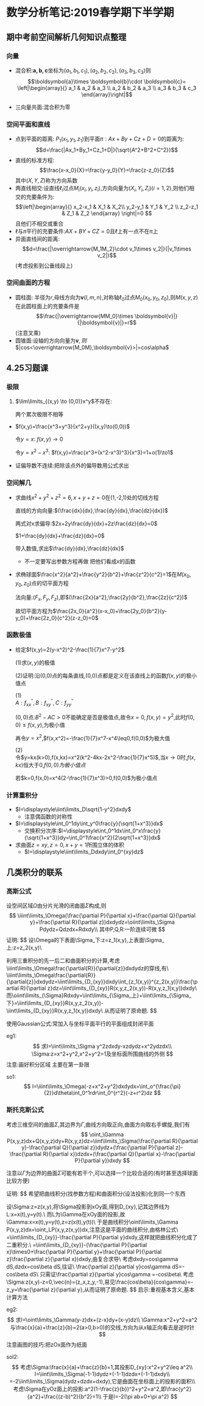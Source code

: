 <script type="text/javascript" src="http://cdn.mathjax.org/mathjax/latest/MathJax.js?config=default"></script>
# 数学分析笔记:2019春学期下半学期
## 期中考前空间解析几何知识点整理
### 向量
- 混合积:$\boldsymbol{a,b,c}$坐标为$(a_1,b_1,c_1),(a_2,b_2,c_2),(a_3,b_3,c_3)$则
$$\boldsymbol{a}\times \boldsymbol{b}\cdot \boldsymbol{c}=
\left|\begin{array}{}
    a_1 & a_2 & a_3 \\
    a_2 & b_2 & a_3 \\
    a_3 & b_3 & c_3
\end{array}\right|$$

- 三向量共面:混合积为零

### 空间平面和直线
- 点到平面的距离: $P_1(x_1,y_1,z_1)$到平面$\pi:Ax+By+Cz+D=0$的距离为:
$$d=\frac{|Ax_1+By_1+Cz_1+D|}{\sqrt{A^2+B^2+C^2}}$$
- 直线的标准方程:
$$\frac{x-x_0}{X}=\frac{y-y_0}{Y}=\frac{z-z_0}{Z}$$
其中$(X,Y,Z)$称为方向系数
- 两直线相交:设直线$\ell_i$过点$M_i(x_i,y_i,z_i)$,方向向量为$(X_i,Y_i,Z_i)(i=1,2)$,则他们相交的充要条件为:
$$\left|\begin{array}{}
    x_2-x_1 & X_1 & X_2\\
    y_2-y_1 & Y_1 & Y_2 \\
    z_2-z_1 & Z_1 & Z_2
\end{array}
\right|=0 $$ 
且他们不相交或重合
- $\ell$与$\pi$平行的充要条件:$AX+BY+CZ=0$且$\ell$上有一点不在$\pi$上
- 异面直线间的距离:
$$d=\frac{|\overrightarrow{M_1M_2}\cdot v_1\times v_2|}{|v_1\times v_2|}$$
(考虑投影到公垂线段上)
### 空间曲面的方程
- 圆柱面: 半径为$r$,母线方向为$\boldsymbol{v}(l,m,n)$,对称轴$\ell_0$过点$M_0(x_0,y_0,z_0)$,则$M(x,y,z)$在此圆柱面上的充要条件是
$$\frac{|\overrightarrow{MM_0}\times \boldsymbol{v}|}{|\boldsymbol{v}|}=r$$
(注意叉乘)
- 圆锥面:设轴的方向向量为$\boldsymbol{v},则$$|cos<\overrightarrow{M_0M},\boldsymbol{v}>|=cos\alpha$



## 4.25习题课
### 极限
<!-- 1. $$\lim\limits_{$\begin{array}
    x \to \infty\\y\to\infty
\end{array}$
 
  }
 $$ -->
1. $\lim\limits_{(x,y) \to (0,0)}x^y$不存在:
    
    两个累次极限不相等

- $f(x,y)=\frac{x^3+y^3}{x^2+y}((x,y)\to(0,0))$
  
  令$y=x$: $f(x,y)\to0$

  令$y=x^2-x^3$: $f(x,y)=\frac{x^3+(x^2-x^3)^3}{x^3}=1+o(1)\to1$
- 证偏导数不连续:把除该点外的偏导数用公式求出
### 空间解几
- 求曲线$x^2+y^2+z^2=6,x+y+z=0$在(1,-2,1)处的切线方程
  
  直线的方向向量:$(\frac{dx}{dx},\frac{dy}{dx},\frac{dz}{dx})$

  两式对x求偏导:$2x+2y\frac{dy}{dx}+2z\frac{dz}{dx}=0$

  $1+\frac{dy}{dx}+\frac{dz}{dx}=0$

  带入数值,求出$\frac{dy}{dx},\frac{dz}{dx}$
  - 不一定要写出参数方程再做 把他们看成$x$的函数

- 求椭球面$\frac{x^2}{a^2}+\frac{y^2}{b^2}+\frac{z^2}{c^2}=1$在$M(x_0,y_0,z_0)$点的切平面方程

  法向量:$(F_x,F_y,F_z),$即$(\frac{2x}{a^2},\frac{2y}{b^2},\frac{2z}{c^2})$

  故切平面方程为$\frac{2x_0}{a^2}(x-x_0)+\frac{2y_0}{b^2}(y-y_0)+\frac{2z_0}{c^2}(z-z_0)=0$

### 函数极值
- 给定$f(x,y)=2(y-x^2)^2-\frac{1}{7}x^7-y^2$

  (1)求$(x,y)$的极值

  (2)证明:沿(0,0)点的每条直线,(0,0)点都是定义在该直线上的函数$f(x,y)$的极小值点

  (1)      
    $A:f_{xx}^{''},B:f_{xy}^{''},C:f_{yy}^{''}$

    $(0,0)$点:$B^2-AC>0$不能确定是否是极值点,故令$x=0,f(x,y)=y^2$,此时$f(0,0)\leq f(x,y)$,为极小值 

    再令$y=x^2$,$f(x,x^2)=-\frac{1}{7}x^7-x^4\leq0,f(0,0)$为极大值

  (2)       
    令$y=kx(k>0),f(x,kx)=x^2(k^2-4kx-2x^2-\frac{1}{7}x^5)$,当$x\to0$时,$f(x,kx)$恒大于0,$f(0,0)为极小值点$

    若$k=0,f(x,0)=x^4(2-\frac{1}{7}x^3)>0,f(0,0)$为极小值点

### 计算重积分
- $I=\displaystyle\iint\limits_D\sqrt{1-y^2}dxdy$
  - 注意偶函数的对称性
- $I=\displaystyle\int_0^1dy\int_y^0\frac{y}{\sqrt{1+x^3}}dx$
  - 交换积分次序:$I=\displaystyle\int_0^1dx\int_0^x\frac{y}{\sqrt{1+x^3}}dy=\int_0^1\frac{x^2}{2\sqrt{1+x^3}}dx$
- 求曲面$z=xy,z=0,x+y=1$所围立体的体积
  - $I=\displaystyle\iint\limits_Ddxdy\int_0^{xy}dz$

## 几类积分的联系
### 高斯公式
设空间区域$\Omega$由分片光滑的闭曲面$\Sigma$构成,则
$$
\iiint\limits_\Omega(\frac{\partial P}{\partial x}+\frac{\partial Q}{\partial y}+\frac{\partial R}{\partial z})dxdydz=\oiint\limits_\Sigma Pdydz+Qdzdx+Rdxdy\\
其中P,Q,R:一阶连续可微
$$
证明:
$$
设\Omega的下表面\Sigma_下:z=z_1(x,y),上表面\Sigma_上:z=z_2(x,y)\\

利用三重积分的先一后二和曲面积分的计算,考虑
\iiint\limits_\Omega\frac{\partial{R}}{\partial{z}}dxdydz的穿线,有\\
\iiint\limits_\Omega\frac{\partial{R}}{\partial{z}}dxdydz=\iint\limits_{D_{xy}}dxdy\int_{z_1(x,y)}^{z_2(x,y)}\frac{\partial R}{\partial z}dz=\iint\limits_{D_{xy}}R(x,y,z_2(x,y))-R(x,y,z_1(x,y))dxdy\\
而\oiint\limits_{\Sigma}Rdxdy=\iint\limits_{\Sigma_上}+\iint\limits_{\Sigma_下}=\iint\limits_{D_{xy}}R(x,y,z_2(x,y))-\iint\limits_{D_{xy}}R(x,y,z_1(x,y))dxdy\\
从而证明了原命题.
$$

使用Gaussian公式:常加入与坐标平面平行的平面组成封闭平面

eg1:
$$
求I=\iint\limits_\Sigma y^2zdxdy-xzdydz+x^2ydzdx\\
\Sigma:z=x^2+y^2,x^2+y^2=1及坐标面所围曲线的外侧
$$
注意:画好积分区域 主要在第一卦限

so1:
$$
I=\iiint\limits_\Omega(-z+x^2+y^2)dxdydx=\int_o^{\frac{\pi}{2}}d\theta\int_0^1rdr\int_0^{r^2}(-z+r^2)dz
$$

### 斯托克斯公式
考虑三维空间的曲面$\Sigma$,其边界为$\Gamma$,曲线方向取正向,曲面方向取右手螺旋,我们有
$$
\oint_\Gamma P(x,y,z)dx+Q(x,y,z)dy+R(x,y,z)dz=\iint\limits_\Sigma(\frac{\partial R}{\partial y}-\frac{\partial Q}{\partial z})dydz+(\frac{\partial P}{\partial z}-\frac{\partial R}{\partial x})dzdx+(\frac{\partial Q}{\partial x}-\frac{\partial P}{\partial y})dxdy
$$

注意以$\Gamma$为边界的曲面$\Sigma$可能有若干个,可以选择一个比较合适的(有时甚至选择球面比较方便)

证明:
$$
希望把曲线积分(找参数方程)和曲面积分(设法投影)化到同一个东西

设\Sigma:z=z(x,y),将\Sigma投影到xOy面,得到D_{xy},记其边界线为L:x=x(t),y=y(t).\\
而L为\Gamma在xOy面的投影,故\Gamma:x=x(t),y=y(t),z=z(x(t),y(t))\\
于是曲线积分\oint\limits_\Gamma P(x,y,z)dx=\oint_LP(x,y,z(x,y))dx,注意这是平面的曲线积分,由格林公式\\
=\iint\limits_{D_{xy}}-\frac{\partial P}{\partial y}dxdy,这样就把曲线积分化成了二重积分.\\
=\iint\limits_{D_{xy}}-(\frac{\partial P}{\partial x}\times0+\frac{\partial P}{\partial y}+\frac{\partial P}{\partial z}\frac{\partial z}{\partial x})dxdy,由复合求导\\
考虑dxdy=cos\gamma dS,dzdx=cos\beta dS,往证\\
\frac{\partial z}{\partial y}cos\gamma dS=-cos\beta dS\\
只需证\frac{\partial z}{\partial y}cos\gamma =-cos\beta\\
考虑\Sigma:z(x,y)-z=0,\vec{n}=(z_x,z_y,-1),易见\frac{cos\beta}{cos\gamma}=-z_y=\frac{\partial z}{\partial y},从而证明了原命题.
$$
启示:重视基本含义,基本计算方法

eg2:
$$
求I=\oint\limits_\Gamma(y-z)dx+(z-x)dy+(x-y)dz\\
\Gamma:x^2+y^2=a^2与\frac{x}{a}+\frac{z}{b}=2(a>0,b>0)的交线,方向为从x轴正向看去是逆时针
$$
注意画图的技巧:把zOx面作为纸面

sol2:
$$
考虑\Sigma:\frac{x}{a}+\frac{z}{b}=1,其投影D_{xy}:x^2+y^2\leq a^2\\
I=\iint\limits_\Sigma(-1-1)dydz+(-1-1)dzdx+(-1-1)dxdy\\
=-2\iint\limits_\Sigma(dydz+dzdx+dxdy),它是曲面在坐标面上的投影的面积\\
考虑\Sigma在yOz面上的投影:a^2(1-\frac{z}{b})^2+y^2=a^2,即\frac{y^2}{a^2}+\frac{(z-b)^2}{b^2}=1\\
于是I=-2(\pi ab+0+\pi a^2)
$$